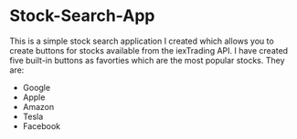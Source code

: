 # Stock-Search-App

This is a simple stock search application I created which allows you to create buttons for stocks available from the iexTrading API. I have created five built-in buttons as favorties which are the most popular stocks. They are: 

* Google
* Apple
* Amazon
* Tesla
* Facebook
